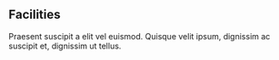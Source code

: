 ## Facilities
Praesent suscipit a elit vel euismod. Quisque velit ipsum, dignissim ac suscipit et, dignissim ut tellus.